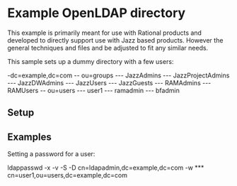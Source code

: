 # Example OpenLDAP directory #

 This example is primarily meant for use with Rational products and
 developed to directly support use with Jazz based products. However
 the general techniques and files and be adjusted to fit any similar
 needs.
 
  This sample sets up a dummy directory with a few users:
  
  -dc=example,dc=com
  -- ou=groups
  --- JazzAdmins
  --- JazzProjectAdmins
  --- JazzDWAdmins
  --- JazzUsers
  --- JazzGuests
  --- RAMAdmins
  --- RAMUsers
  -- ou=users
  --- user1
  --- ramadmin
  --- bfadmin
 
 ## Setup ##
 
 
 
 
 ## Examples ##
 
 
 Setting a password for a user:
 
 ldappasswd -x -v -S -D cn=ldapadmin,dc=example,dc=com -w *** cn=user1,ou=users,dc=example,dc=com
 